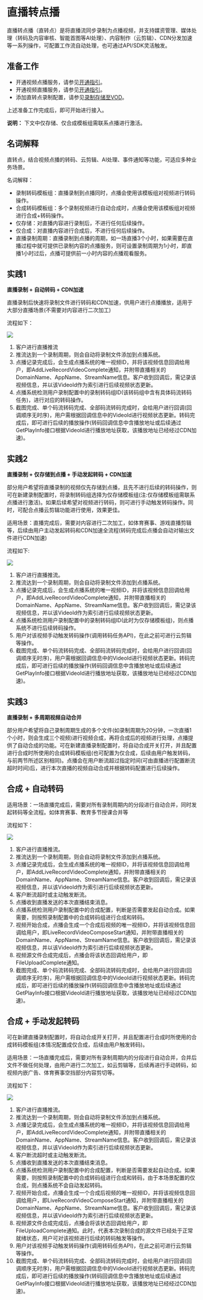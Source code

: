 # 直播转点播

直播转点播（直转点）是将直播流同步录制为点播视频，并支持媒资管理、媒体处理（转码及内容审核、智能首图等AI处理）、内容制作（云剪辑）、CDN分发加速等一系列操作，可配置工作流自动处理，也可通过API/SDK灵活触发。

## 准备工作

-   开通视频点播服务，请参见[开通指引](https://help.aliyun.com/document_detail/51512.html?spm=a2c4g.11186623.2.17.8e2b2902sPi32f)。
-   开通视频直播服务，请参见[开通指引](/intl.zh-CN/产品计费/计费相关操作/开通与购买视频直播.md)。
-   添加直转点录制配置，请参见[录制存储至VOD](/intl.zh-CN/控制台指南/域名管理/录制管理/录制存储至VOD.md)。

上述准备工作完成后，即可开始进行接入。

**说明：** 下文中仅存储、仅合成模板组需联系点播进行激活。

## 名词解释

直转点，结合视频点播的转码、云剪辑、AI处理、事件通知等功能，可适应多种业务场景。

名词解释：

-   录制转码模板组：直播录制到点播同时，点播会使用该模板组对视频进行转码操作。
-   合成转码模板组：多个录制视频进行自动合成时，点播会使用该模板组对视频进行合成+转码操作。
-   仅存储：对直播内容进行录制后，不进行任何后续操作。
-   仅合成：对直播内容进行合成后，不进行任何后续操作。
-   直播录制周期：直播录制到点播的周期，如一场直播3个小时，如果需要在直播过程中就可提供已录制内容的点播服务，则可设置录制周期为1小时，即直播1小时过后，点播可提供前一小时内容的点播观看服务。

## 实践1

**直播录制 + 自动转码 + CDN加速**

直播录制后快速将录制文件进行转码和CDN加速，供用户进行点播播放，适用于大部分直播场景\(不需要对内容进行二次加工\)

流程如下：

![](https://static-aliyun-doc.oss-accelerate.aliyuncs.com/assets/img/zh-CN/2519626061/p178459.png)

1.  客户进行直播推流
2.  推流达到一个录制周期，则会自动将录制文件添加到点播系统。
3.  点播记录完成后，会生成点播系统的唯一视频ID，并将该视频信息回调给用户，即AddLiveRecordVideoComplete通知，并附带直播相关的DomainName、AppName、StreamName信息。客户收到回调后，需记录该视频信息，并以该VideoId作为索引进行后续视频状态更新。
4.  点播系统检测用户录制配置中的录制转码组ID\(该转码组中含有具体码流转码任务\)，进行对应的转码操作。
5.  截图完成、单个码流转码完成、全部码流转码完成时，会给用户进行回调\(回调顺序无时序\)，用户需根据回调信息中的VideoId进行视频状态更新。转码完成后，即可进行后续的播放操作\(转码回调信息中含播放地址或后续通过GetPlayInfo接口根据VideoId进行播放地址获取，该播放地址已经经过CDN加速\)。

## 实践2

**直播录制 + 仅存储到点播 + 手动发起转码 + CDN加速**

部分用户希望将直播录制的视频仅先存储到点播，且先不进行后续的转码操作，则可在新建录制配置时，将录制转码组选择为仅存储模板组\(注:仅存储模板组需联系点播进行激活\)。如果后续希望对视频进行转码，则可进行手动触发转码操作。同时，可配合点播云剪辑功能进行使用，效果更佳。

适用场景：直播完成后，需要对内容进行二次加工，如体育赛事、游戏直播剪辑等，后续由用户主动发起转码和CDN加速全流程\(转码完成后点播会自动对输出文件进行CDN加速\)

流程如下:

![](https://static-aliyun-doc.oss-accelerate.aliyuncs.com/assets/img/zh-CN/2519626061/p178460.png)

1.  客户进行直播推流。
2.  推流达到一个录制周期，则会自动将录制文件添加到点播系统。
3.  点播记录完成后，会生成点播系统的唯一视频ID，并将该视频信息回调给用户，即AddLiveRecordVideoComplete通知，并附带直播相关的DomainName、AppName、StreamName信息。客户收到回调后，需记录该视频信息，并以该VideoId作为索引进行后续视频状态更新。
4.  点播系统检测用户录制配置中的录制转码组ID\(此时为仅存储模板组\)，则点播系统不进行后续转码操作。
5.  用户对该视频手动触发转码操作\(调用转码任务API\)，在此之前可进行云剪辑等操作。
6.  截图完成、单个码流转码完成、全部码流转码完成时，会给用户进行回调\(回调顺序无时序\)，用户需根据回调信息中的VideoId进行视频状态更新。转码完成后，即可进行后续的播放操作\(转码回调信息中含播放地址或后续通过GetPlayInfo接口根据VideoId进行播放地址获取，该播放地址已经经过CDN加速\)。

## 实践3

**直播录制 + 多周期视频自动合并**

部分用户希望将自己录制周期生成的多个文件\(如录制周期为20分钟，一次直播1个小时，则会生成三个视频\)进行视频合成，再将合成后的视频进行处理，点播提供了自动合成的功能。可在新建直播录制配置时，将自动合成开关打开，并且配置进行合成时所使用的合成转码模板组\(也可配置为仅合成，后续由用户触发转码，与前两节所述区别相同\)。点播会在用户断流超过指定时间\(可由直播进行配置断流超时时间\)后，进行本次直播的视频自动合成并根据转码配置进行后续操作。

## 合成 + 自动转码

适用场景：一场直播完成后，需要对所有录制周期内的分段进行自动合并，同时发起转码等全流程。如体育赛事、教育多节授课合并等

流程如下：

![](https://static-aliyun-doc.oss-accelerate.aliyuncs.com/assets/img/zh-CN/2519626061/p178461.png)

1.  客户进行直播推流。
2.  推流达到一个录制周期，则会自动将录制文件添加到点播系统。
3.  点播记录完成后，会生成点播系统的唯一视频ID，并将该视频信息回调给用户，即AddLiveRecordVideoComplete通知，并附带直播相关的DomainName、AppName、StreamName信息。客户收到回调后，需记录该视频信息，并以该VideoId作为索引进行后续视频状态更新。
4.  客户断流超时或主动触发断流。
5.  点播收到直播发送的本次直播结束消息。
6.  点播系统检测用户录制配置中的合成配置，判断是否需要发起自动合成。如果需要，则按照录制配置中的合成转码组进行合成和转码。
7.  视频开始合成，点播会生成一个合成后视频的唯一视频ID，并将该视频信息回调给用户，即LiveRecordVideoComposeStart通知，并附带直播相关的DomainName、AppName、StreamName信息。客户收到回调后，需记录该视频信息，并以该VideoId作为索引进行后续视频状态更新。
8.  视频源文件合成完成后，点播会将该状态回调给用户，即FileUploadComplete通知。
9.  截图完成、单个码流转码完成、全部码流转码完成时，会给用户进行回调\(回调顺序无时序\)，用户需根据回调信息中的VideoId进行视频状态更新。转码完成后，即可进行后续的播放操作\(转码回调信息中含播放地址或后续通过GetPlayInfo接口根据VideoId进行播放地址获取，该播放地址已经经过CDN加速\)。

## 合成 + 手动发起转码

可在新建直播录制配置时，将自动合成开关打开，并且配置进行合成时所使用的合成转码模板组\(本情况配置成仅合成，后续由用户触发转码\)。

适用场景：一场直播完成后，需要对所有录制周期内的分段进行自动合并，合并后文件不做任何处理，由用户进行二次加工，如云剪辑等，后续再进行手动转码，如视频内嵌广告、体育赛事空挡部分内容剪切等。

流程如下：

![](https://static-aliyun-doc.oss-accelerate.aliyuncs.com/assets/img/zh-CN/2519626061/p178462.png)

1.  客户进行直播推流。
2.  推流达到一个录制周期，则会自动将录制文件添加到点播系统。
3.  点播记录完成后，会生成点播系统的唯一视频ID，并将该视频信息回调给用户，即AddLiveRecordVideoComplete通知，并附带直播相关的DomainName、AppName、StreamName信息。客户收到回调后，需记录该视频信息，并以该VideoId作为索引进行后续视频状态更新。
4.  客户断流超时或主动触发断流。
5.  点播收到直播发送的本次直播结束消息。
6.  点播系统检测用户录制配置中的合成配置，判断是否需要发起自动合成。如果需要，则按照录制配置中的合成转码组进行合成和转码，由于本场景配置的仅合成，则点播系统不会自动发起转码。
7.  视频开始合成，点播会生成一个合成后视频的唯一视频ID，并将该视频信息回调给用户，即LiveRecordVideoComposeStart通知，并附带直播相关的DomainName、AppName、StreamName信息。客户收到回调后，需记录该视频信息，并以该VideoId作为索引进行后续视频状态更新。
8.  视频源文件合成完成后，点播会将该状态回调给用户，即FileUploadComplete通知。此时，代表本次录制合成的源文件已经处于正常就绪状态，用户可对该视频进行后续的转码触发等操作。
9.  用户对该视频手动触发转码操作\(调用转码任务API\)，在此之前可进行云剪辑等操作。
10. 截图完成、单个码流转码完成、全部码流转码完成时，会给用户进行回调\(回调顺序无时序\)，用户需根据回调信息中的VideoId进行视频状态更新。转码完成后，即可进行后续的播放操作\(转码回调信息中含播放地址或后续通过GetPlayInfo接口根据VideoId进行播放地址获取，该播放地址已经经过CDN加速\)。

